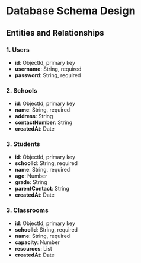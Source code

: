 # Database Schema Design

## Entities and Relationships

### 1. Users
- **id**: ObjectId, primary key
- **username**: String, required
- **password**: String, required

### 2. Schools
- **id**: ObjectId, primary key
- **name**: String, required
- **address**: String
- **contactNumber**: String
- **createdAt**: Date

### 3. Students
- **id**: ObjectId, primary key
- **schoolId**: String, required
- **name**: String, required
- **age**: Number
- **grade**: String
- **parentContact**: String
- **createdAt**: Date


### 3. Classrooms
- **id**: ObjectId, primary key
- **schoolId**: String, required
- **name**: String, required
- **capacity**: Number
- **resources**: List
- **createdAt**: Date
